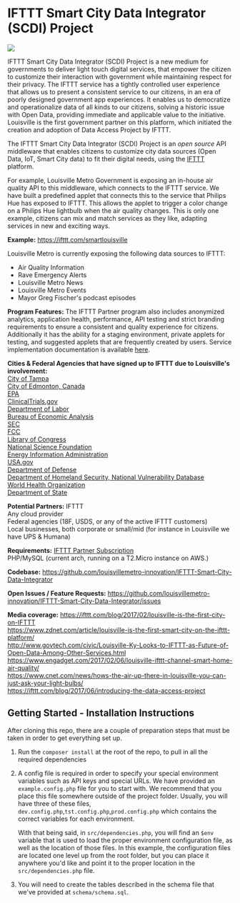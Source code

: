 # IFTTT Smart City Data Integrator (SCDI) Project

 ![](https://i.imgflip.com/2ifgkg.jpg)

IFTTT Smart City Data Integrator (SCDI) Project is a new medium for governments to deliver light touch digital services, that empower the citizen to customize their interaction with government while maintaining respect for their privacy. The IFTTT service has a tightly controlled user experience that allows us to present a consistent service to our citizens, in an era of poorly designed government app experiences. It enables us to democratize and operationalize data of all kinds to our citizens, solving a historic issue with Open Data, providing immediate and applicable value to the initiative. Louisville is the first government partner on this platform, which initiated the creation and adoption of Data Access Project by IFTTT.

The IFTTT Smart City Data Integrator (SCDI) Project is an _open source_ API middleware that enables citizens to customize city data sources (Open Data, IoT, Smart City data) to fit their digital needs, using the [IFTTT](https://ifttt.com) platform.

For example, Louisville Metro Government is exposing an in-house air quality API to this middleware, which connects to the IFTTT service. We have built a predefined applet that connects this to the service that Philips Hue has exposed to IFTTT. This allows the applet to trigger a color change on a Philips Hue lightbulb when the air quality changes. This is only one example, citizens can mix and match services as they like, adapting services in new and exciting ways.

**Example:**
https://ifttt.com/smartlouisville

Louisville Metro is currently exposing the following data sources to IFTTT:
- Air Quality Information  
- Rave Emergency Alerts 
- Louisville Metro News 
- Louisville Metro Events  
- Mayor Greg Fischer's podcast episodes  

**Program Features:**
The IFTTT Partner program also includes anonymized analytics, application health, performance, API testing and strict branding requirements to ensure a consistent and quality experience for citizens. Additionally it has the ability for a staging environment, private applets for testing, and suggested applets that are frequently created by users. Service implementation documentation is available [here](https://platform.ifttt.com/docs).  

**Cities & Federal Agencies that have signed up to IFTTT due to Louisville's involvement:**  
[City of Tampa](https://ifttt.com/tampa)  
[City of Edmonton, Canada](https://ifttt.com/City_of_Edmonton)  
[EPA](https://ifttt.com/epa)  
[ClinicalTrials.gov](https://ifttt.com/clinicaltrials)  
[Department of Labor](https://ifttt.com/dol)  
[Bureau of Economic Analysis](https://ifttt.com/bea)  
[SEC](https://ifttt.com/sec)  
[FCC](https://ifttt.com/fcc)  
[Library of Congress](https://ifttt.com/loc)  
[National Science Foundation](https://ifttt.com/nsf)  
[Energy Information Administration](https://ifttt.com/eia)  
[USA.gov](https://ifttt.com/usagov)  
[Department of Defense](https://ifttt.com/dod)  
[Department of Homeland Security, National Vulnerability Database](https://ifttt.com/nvd)  
[World Health Organization](https://ifttt.com/who)  
[Department of State](https://ifttt.com/dos)  

**Potential Partners:**
IFTTT  
Any cloud provider  
Federal agencies (18F, USDS, or any of the active IFTTT customers)  
Local businesses, both corporate or small/mid (for instance in Louisville we have UPS & Humana)  

**Requirements:**
[IFTTT Partner Subscription](https://platform.ifttt.com)  
PHP/MySQL (current arch, running on a T2.Micro instance on AWS.)  

**Codebase:**
https://github.com/louisvillemetro-innovation/IFTTT-Smart-City-Data-Integrator

**Open Issues / Feature Requests:**
https://github.com/louisvillemetro-innovation/IFTTT-Smart-City-Data-Integrator/issues

**Media coverage:**
https://ifttt.com/blog/2017/02/louisville-is-the-first-city-on-IFTTT  
https://www.zdnet.com/article/louisville-is-the-first-smart-city-on-the-ifttt-platform/  
http://www.govtech.com/civic/Louisville-Ky-Looks-to-IFTTT-as-Future-of-Open-Data-Among-Other-Services.html  
https://www.engadget.com/2017/02/06/louisville-ifttt-channel-smart-home-air-quality/  
https://www.cnet.com/news/hows-the-air-up-there-in-louisville-you-can-just-ask-your-light-bulbs/  
https://ifttt.com/blog/2017/06/introducing-the-data-access-project  



## Getting Started - Installation Instructions
After cloning this repo, there are a couple of preparation steps that must be taken in order to get everything set up.
1. Run the ``composer install`` at the root of the repo, to pull in all the required dependencies
2. A config file is required in order to specify your special environment variables such as API keys and special URLs.
We have provided an ```example.config.php``` file for you to start with. We recommend that you place this file somewhere outside of the project folder. Usually, you will have three of these files, ```dev.config.php```,```tst.config.php```,```prod.config.php```
which contains the correct variables for each environment.
    
    With that being said, in ```src/dependencies.php```, you will find an ```$env``` variable that is used to load the
    proper environment configuration file, as well as the location of those files. In this example, the configuration
    files are located one level up from the root folder, but you can place it anywhere you'd like and point it to the
    proper location in the ```src/dependencies.php``` file.
3.  You will need to create the tables described in the schema file that we've provided at ```schema/schema.sql```.
